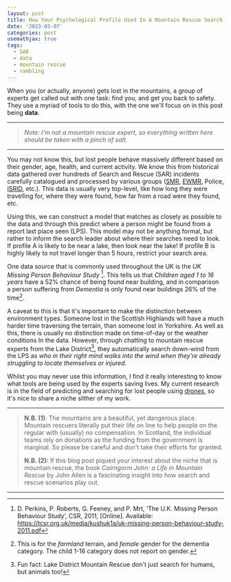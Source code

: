 ```yaml
---
layout: post
title: How Your Psychological Profile Used In A Mountain Rescue Search
date: '2023-03-07'
categories: post
usemathjax: true
tags:
  - SAR
  - data
  - mountain rescue
  - rambling
---
```


When you (or actually, anyone) gets lost in the mountains, a group of experts get called out with one task: find you, and get you back to safety. They use a myriad of tools to do this, with the one we'll focus on in this post being **data**.

---

> _Note: I'm not a mountain rescue expert, so everything written here should be taken with a pinch of salt._

---

You may not know this, but lost people behave massively different based on their gender, age, health, and current activity. We know this from historical data gathered over hundreds of Search and Rescue (SAR) incidents carefully catalogued and processed by various groups ([SMR](https://www.scottishmountainrescue.org/), [EWMR](https://www.mountain.rescue.org.uk/), Police, [ISRID](https://www.dbs-sar.com/SAR_Research/ISRID.htm), etc.). This data is usually very top-level, like how long they were travelling for, where they were found, how far from a road were they found, etc.

Using this, we can construct a model that matches as closely as possible to the data and through this predict where a person might be found from a report last place seen (LPS). This model may not be anything formal, but rather to inform the search leader about where their searches need to look. If profile A is likely to be near a lake, then look near the lake! If profile B is highly likely to not travel longer than 5 hours, restrict your search area. 

One data source that is commonly used throughout the UK is the _UK Missing Person Behaviour Study_ [^fn2]. This tells us that _Children aged 1 to 16 years_ have a $52\%$ chance of being found near building, and in comparison a person suffering from _Dementia_ is only found near buildings $26\%$ of the time[^fn1].

A caveat to this is that it's important to make the distinction between environment types. Someone lost in the Scottish Highlands will have a much harder time traversing the terrain, than someone lost in Yorkshire. As well as this, there is usually no distinction made on time-of-day or the weather conditions In the data. However, through chatting to mountain rescue experts from the Lake District[^fn3], they automatically search down-wind from the LPS as _who in their right mind walks into the wind when they're already struggling to locate themselves or injured_.

Whilst you may never use this information, I find it really interesting to know what tools are being used by the experts saving lives. My current research is in the field of predicting and searching for lost people using [drones](https://github.com/iwishiwasaneagle/jdrones), so it's nice to share a niche slither of my work.

---

> **N.B. (1)**: The mountains are a beautiful, yet dangerous place. Mountain rescuers literally put their life on line to help people on the regular with (usually) no compensation. In Scotland, the individual teams rely on donations as the funding from the government is marginal. So please be careful and don't take their efforts for granted.
>
> **N.B. (2):** If this blog post piqued your interest about the niche that is mountain rescue, the book _Cairngorm John: a Life in Mountain Rescue_ by John Allen is a fascinating insight into how search and rescue scenarios play out.

---

[^fn1]: This is for the _farmland_ terrain, and _female_ gender for the dementia category. The child 1-16 category does not report on gender.

[^fn2]: D. Perkins, P. Roberts, G. Feeney, and P. Mrt, ‘The U.K. Missing Person Behaviour Study’, CSR, 2011, [Online]. Available: https://tcsr.org.uk/media/kushuk1a/uk-missing-person-behaviour-study-2011.pdf

[^fn3]: Fun fact: Lake District Mountain Rescue don't just search for humans, but animals too!
